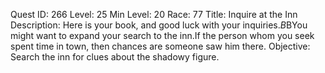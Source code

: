 Quest ID: 266
Level: 25
Min Level: 20
Race: 77
Title: Inquire at the Inn
Description: Here is your book, and good luck with your inquiries.$B$BYou might want to expand your search to the inn.If the person whom you seek spent time in town, then chances are someone saw him there.
Objective: Search the inn for clues about the shadowy figure.
